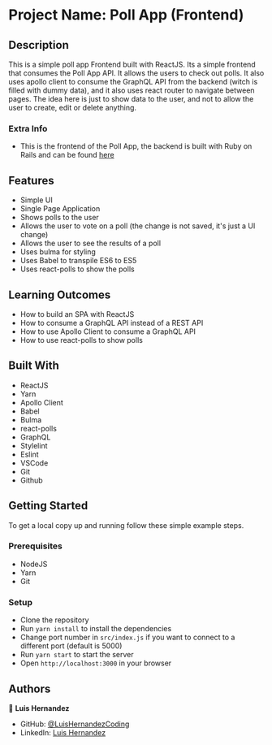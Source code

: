 # Project Name: Poll App (Frontend)

## Description
This is a simple poll app Frontend built with ReactJS. Its a simple frontend that consumes the Poll App API. It allows the users to check out polls.
It also uses apollo client to consume the GraphQL API from the backend (witch is filled with dummy data), and it also uses react router to navigate between pages.
The idea here is just to show data to the user, and not to allow the user to create, edit or delete anything.

### Extra Info
- This is the frontend of the Poll App, the backend is built with Ruby on Rails and can be found [here](https://github.com/LuisHernandezCoding/poll-app-frontend)

## Features
- Simple UI
- Single Page Application
- Shows polls to the user
- Allows the user to vote on a poll (the change is not saved, it's just a UI change)
- Allows the user to see the results of a poll
- Uses bulma for styling
- Uses Babel to transpile ES6 to ES5
- Uses react-polls to show the polls

## Learning Outcomes
- How to build an SPA with ReactJS
- How to consume a GraphQL API instead of a REST API
- How to use Apollo Client to consume a GraphQL API
- How to use react-polls to show polls

## Built With
- ReactJS
- Yarn
- Apollo Client
- Babel
- Bulma
- react-polls
- GraphQL
- Stylelint
- Eslint
- VSCode
- Git
- Github

## Getting Started
To get a local copy up and running follow these simple example steps.

### Prerequisites
- NodeJS
- Yarn
- Git

### Setup
- Clone the repository
- Run `yarn install` to install the dependencies
- Change port number in `src/index.js` if you want to connect to a different port (default is 5000)
- Run `yarn start` to start the server
- Open `http://localhost:3000` in your browser

## Authors
👤 **Luis Hernandez**

- GitHub: [@LuisHernandezCoding](https://github.com/LuisHernandezCoding)
- LinkedIn: [Luis Hernandez](https://www.linkedin.com/in/luis-hernandez-coding/)
